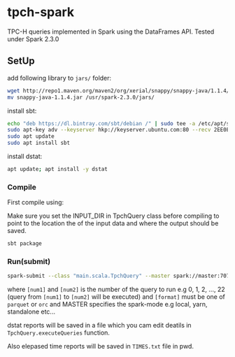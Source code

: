 # tpch-spark

TPC-H queries implemented in Spark using the DataFrames API.
Tested under Spark 2.3.0

## SetUp

add following library to `jars/` folder:

```bash
wget http://repo1.maven.org/maven2/org/xerial/snappy/snappy-java/1.1.4/snappy-java-1.1.4.jar
mv snappy-java-1.1.4.jar /usr/spark-2.3.0/jars/
```

install sbt:

```bash
echo "deb https://dl.bintray.com/sbt/debian /" | sudo tee -a /etc/apt/sources.list.d/sbt.list
sudo apt-key adv --keyserver hkp://keyserver.ubuntu.com:80 --recv 2EE0EA64E40A89B84B2DF73499E82A75642AC823
sudo apt update
sudo apt install sbt
```

install dstat:

```bash
apt update; apt install -y dstat
```

### Compile

First compile using:

Make sure you set the INPUT_DIR in TpchQuery class before compiling to point to the
location the of the input data and where the output should be saved.

```bash
sbt package
```

### Run(submit)

```bash
spark-submit --class "main.scala.TpchQuery" --master spark://master:7077 target/scala-2.11/spark-tpc-h-queries_2.11-1.0.jar [num1] [num2] [format]
```

where `[num1]` and `[num2]` is the number of the query to run e.g 0, 1, 2, ..., 22 (query from `[num1]` to `[num2]` will be executed)
and `[format]` must be one of `parquet` or `orc`
and MASTER specifies the spark-mode e.g local, yarn, standalone etc...

dstat reports will be saved in a file which you cam edit deatils in `TpchQuery.executeQueries` function.

Also elepased time reports will be saved in `TIMES.txt` file in pwd.